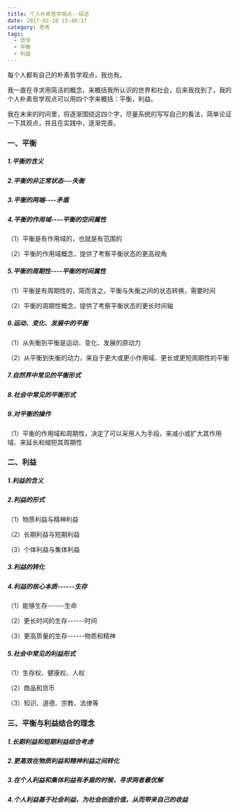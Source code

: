```yaml
---
title: 个人朴素哲学观点--综述
date: 2017-02-28 15:40:17
category: 思考
tags:
  - 哲学
  - 平衡
  - 利益
---
```


每个人都有自己的朴素哲学观点，我也有。

我一直在寻求用简洁的概念，来概括我所认识的世界和社会，后来我找到了。我的个人朴素哲学观点可以用四个字来概括：平衡，利益。

我在未来的时间里，将逐渐围绕这四个字，尽量系统的写写自己的看法，简单论证一下其观点，并且在实践中，逐渐完善。

<!--more-->

### 一、平衡

##### 1.平衡的含义

##### 2.平衡的非正常状态---失衡

##### 3.平衡的两端----矛盾

##### 4.平衡的作用域----平衡的空间属性

（1）平衡是有作用域的，也就是有范围的

（2）平衡的作用域概念，提供了考察平衡状态的更高视角

##### 5.平衡的周期性----平衡的时间属性

（1）平衡是有周期性的，简而言之，平衡与失衡之间的状态转换，需要时间

（2）平衡的周期性概念，提供了考察平衡状态的更长时间轴

##### 6.运动、变化、发展中的平衡

（1）从失衡到平衡是运动、变化、发展的原动力

（2）从平衡到失衡的动力，来自于更大或更小作用域、更长或更短周期性的平衡

##### 7.自然界中常见的平衡形式

##### 8.社会中常见的平衡形式

##### 9.对平衡的操作

（1）平衡的作用域和周期性，决定了可以采用人为手段，来减小或扩大其作用域、来延长和缩短其周期性

### 二、利益

##### 1.利益的含义

##### 2.利益的形式

（1）物质利益与精神利益

（2）长期利益与短期利益

（3）个体利益与集体利益

##### 3.利益的转化

##### 4.利益的核心本质------生存

（1）能够生存------生命

（2）更长时间的生存------时间

（3）更高质量的生存------物质和精神

##### 5.社会中常见的利益形式

（1）生存权、健康权、人权

（2）商品和货币

（3）知识、道德、宗教、法律等

### 三、平衡与利益结合的理念

##### 1.长期利益和短期利益综合考虑

##### 2.更高效在物质利益和精神利益之间转化

##### 3.在个人利益和集体利益有矛盾的时候，寻求两者最优解

##### 4.个人利益基于社会利益，为社会创造价值，从而带来自己的收益
